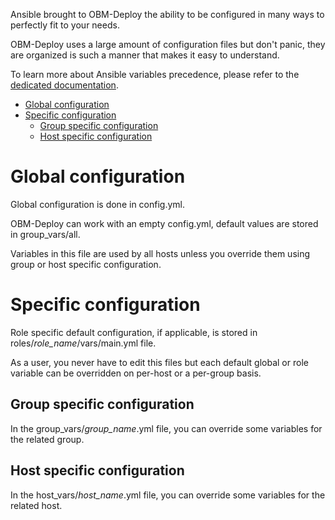 Ansible brought to OBM-Deploy the ability to be configured in many ways to perfectly fit to your needs.

OBM-Deploy uses a large amount of configuration files but don't panic, they are organized is such a manner that makes it easy to understand.

To learn more about Ansible variables precedence, please refer to the [dedicated documentation](http://docs.ansible.com/playbooks_variables.html#variable-precedence-where-should-i-put-a-variable "Variables precedence on docs.ansible.com").

<!-- START doctoc generated TOC please keep comment here to allow auto update -->
<!-- DON'T EDIT THIS SECTION, INSTEAD RE-RUN doctoc TO UPDATE -->

- [Global configuration](#global-configuration)
- [Specific configuration](#specific-configuration)
  - [Group specific configuration](#group-specific-configuration)
  - [Host specific configuration](#host-specific-configuration)

<!-- END doctoc generated TOC please keep comment here to allow auto update -->

<a name="global-configuration"></a>

Global configuration
=================

Global configuration is done in config.yml.

OBM-Deploy can work with an empty config.yml, default values are stored in group_vars/all.

Variables in this file are used by all hosts unless you override them using group or host specific configuration.

<a name="specific-configuration"></a>

Specific configuration
==================

Role specific default configuration, if applicable, is stored in roles/*role_name*/vars/main.yml file.

As a user, you never have to edit this files but each default global or role variable can be overridden on per-host or a per-group basis.

<a name="group-specific-configuration"></a>

Group specific configuration
-------------------------------------

In the group_vars/*group_name*.yml file, you can override some variables for the related group.

<a name="host-specific-configuration"></a>

Host specific configuration
-----------------------------------

In the host_vars/*host_name*.yml file, you can override some variables for the related host.

[dedicated documentation]: http://docs.ansible.com/playbooks_variables.html#variable-precedence-where-should-i-put-a-variable "Variables precedence on docs.ansible.com"
